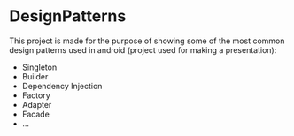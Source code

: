 # DesignPatterns

This project is made for the purpose of showing some of the most common design patterns used in android (project used for making a presentation):
- Singleton
- Builder
- Dependency Injection
- Factory
- Adapter
- Facade
- ...
